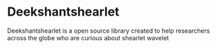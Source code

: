 # Deekshantshearlet
Deekshantshearlet is a open source library created to help researchers across the globe who are curious about shearlet wavelet
